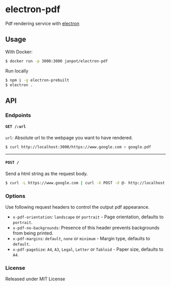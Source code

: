 # electron-pdf

Pdf rendering service with [electron](http://electron.atom.io/)

## Usage

With Docker:

```sh
$ docker run -p 3000:3000 janpot/electron-pdf
```

Run locally

```sh
$ npm i -g electron-prebuilt
$ electron .
```

## API

### Endpoints

#### `GET /:url`

`url`: Absolute url to the webpage you want to have rendered.

```sh
$ curl http://localhost:3000/https://www.google.com > google.pdf
```

<hr>

#### `POST /`

Send a html string as the request body.

```sh
$ curl -L https://www.google.com | curl -X POST -d @- http://localhost:3000/ > google.pdf
```

### Options

Use following request headers to control the output pdf appearance.

- `x-pdf-orientation`: `landscape` or `portrait` - Page orientation, defaults to `portrait`.
- `x-pdf-no-backgrounds`: Presence of this header prevents backgrounds from being printed.
- `x-pdf-margins`: `default`, `none` or `minimum` - Margin type, defaults to `default`.
- `x-pdf-pageSize`: `A4`, `A3`, `Legal`, `Letter` or `Tabloid` - Paper size, defaults to `A4`.

### License

Released under MIT License

